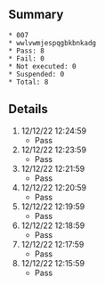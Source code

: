 ## Summary
	* 007
	* wwlvwmjespqgbkbnkadg
	* Pass: 8
	* Fail: 0
	* Not executed: 0
	* Suspended: 0
	* Total: 8
## Details
1. 12/12/22 12:24:59
	* Pass
2. 12/12/22 12:23:59
	* Pass
3. 12/12/22 12:21:59
	* Pass
4. 12/12/22 12:20:59
	* Pass
5. 12/12/22 12:19:59
	* Pass
6. 12/12/22 12:18:59
	* Pass
7. 12/12/22 12:17:59
	* Pass
8. 12/12/22 12:15:59
	* Pass
